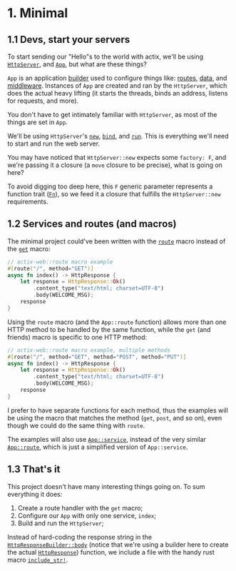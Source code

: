 # 1. Minimal

## 1.1 Devs, start your servers

To start sending our "Hello"s to the world with actix, we'll be using
[`HttpServer`](https://docs.rs/actix-web/4.0.0-beta.8/actix_web/struct.HttpServer.html#), and
[`App`](https://docs.rs/actix-web/4.0.0-beta.8/actix_web/struct.App.html#), but what
are these things?

`App` is an application
[builder](https://rust-unofficial.github.io/patterns/patterns/creational/builder.html) used to
configure things like:
[routes](https://docs.rs/actix-web/4.0.0-beta.8/actix_web/struct.App.html#method.route),
[data](https://docs.rs/actix-web/4.0.0-beta.8/actix_web/struct.App.html#method.app_data),
and [middleware](https://docs.rs/actix-web/4.0.0-beta.8/actix_web/struct.App.html#method.wrap).
Instances of `App` are created and ran by the `HttpServer`, which does the actual heavy lifting (it
starts the threads, binds an address, listens for requests, and more).

You don't have to get intimately familiar with `HttpServer`, as most of the things are set in `App`.

We'll be using `HttpServer`'s
[`new`](https://docs.rs/actix-web/4.0.0-beta.8/actix_web/struct.HttpServer.html#method.new),
[`bind`](https://docs.rs/actix-web/4.0.0-beta.8/actix_web/struct.HttpServer.html#method.bind), and
[`run`](https://docs.rs/actix-web/4.0.0-beta.8/actix_web/struct.HttpServer.html#method.run).
This is everything we'll need to start and run the web server.

You may have noticed that `HttpServer::new` expects some `factory: F`, and we're passing it a
closure (a `move` closure to be precise), what is going on here?

To avoid digging too deep here, this `F` generic parameter represents a function
trait ([`Fn`](https://doc.rust-lang.org/core/ops/trait.Fn.html)), so we feed it a closure that
fulfills the `HttpServer::new` requirements.

## 1.2 Services and routes (and macros)

The minimal project could've been written with the
[`route`](https://docs.rs/actix-web/4.0.0-beta.8/actix_web/struct.App.html#method.route) macro
instead of the
[`get`](https://docs.rs/actix-web/4.0.0-beta.8/actix_web/attr.get.html) macro:

```rust
// actix-web::route macro example
#[route("/", method="GET")]
async fn index() -> HttpResponse {
    let response = HttpResponse::Ok()
        .content_type("text/html; charset=UTF-8")
        .body(WELCOME_MSG);
    response
}
```

Using the `route` macro (and the `App::route` function) allows more than one HTTP method to be
handled by the same function, while the `get` (and friends) macro is specific to one HTTP method:

```rust
// actix-web::route macro example, multiple methods
#[route("/", method="GET", method="POST", method="PUT")]
async fn index() -> HttpResponse {
    let response = HttpResponse::Ok()
        .content_type("text/html; charset=UTF-8")
        .body(WELCOME_MSG);
    response
}
```

I prefer to have separate functions for each method, thus the examples will be using the macro that
matches the method (`get`, `post`, and so on), even though we could do the same thing with `route`.

The examples will also use
[`App::service`](https://docs.rs/actix-web/4.0.0-beta.8/actix_web/struct.App.html#method.service),
instead of the very similar
[`App::route`](https://docs.rs/actix-web/4.0.0-beta.8/actix_web/struct.App.html#method.route), which
is just a simplified version of `App::service`.

## 1.3 That's it

This project doesn't have many interesting things going on. To sum everything it does:

1. Create a route handler with the `get` macro;
2. Configure our `App` with only one service, `index`;
3. Build and run the `HttpServer`;

Instead of hard-coding the response string in the
[`HttpResponseBuilder::body`](https://docs.rs/actix-web/4.0.0-beta.8/actix_web/struct.HttpResponseBuilder.html#method.body)
(notice that we're using a builder here to create the actual
[`HttpResponse`](https://docs.rs/actix-web/4.0.0-beta.8/actix_web/struct.HttpResponse.html#))
function, we include a file with the handy rust macro
[`include_str!`](https://doc.rust-lang.org/core/macro.include_str.html).
